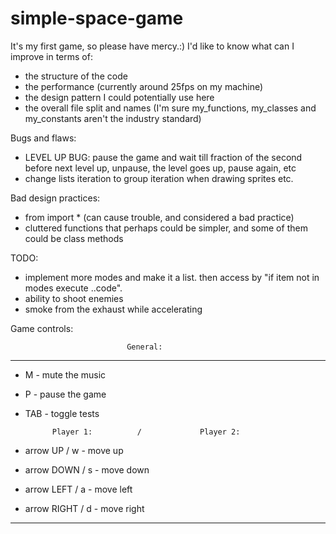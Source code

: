 # simple-space-game
It's my first game, so please have mercy.:) I'd like to know what can I improve in terms of:

- the structure of the code
- the performance (currently around 25fps on my machine)
- the design pattern I could potentially use here
- the overall file split and names (I'm sure my_functions, my_classes and my_constants aren't the industry standard)

Bugs and flaws:
- LEVEL UP BUG: pause the game and wait till fraction of the second before next level up, unpause, the level goes up, pause again, etc
- change lists iteration to group iteration when drawing sprites etc.

Bad design practices:
- from <moduleName> import * (can cause trouble, and considered a bad practice)
- cluttered functions that perhaps could be simpler, and some of them could be class methods

TODO:
- implement more modes and make it a list. then access by "if item not in modes execute ..code".
- ability to shoot enemies
- smoke from the exhaust while accelerating


Game controls:

                              General:
_________________________________________________________________________

- M                               - mute the music
- P                               - pause the game
- TAB                             - toggle tests

            Player 1:          /             Player 2:
- arrow UP           /            w               - move up
- arrow DOWN         /             s               - move down
- arrow LEFT         /             a               - move left
- arrow RIGHT        /             d               - move right  

_________________________________________________________________________

